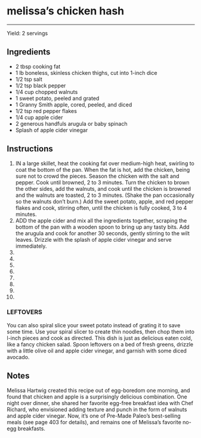 # melissa’s chicken hash
---
Yield: 2 servings

## Ingredients
- 2 tbsp cooking fat
- 1 lb boneless, skinless chicken thighs, cut into 1-inch dice
- 1/2 tsp salt
- 1/2 tsp black pepper
- 1/4 cup chopped walnuts
- 1 sweet potato, peeled and grated
- 1 Granny Smith apple, cored, peeled, and diced
- 1/2 tsp red pepper flakes
- 1/4 cup apple cider
- 2 generous handfuls arugula or baby spinach
- Splash of apple cider vinegar

## Instructions
1. IN a large skillet, heat the cooking fat over medium-high
heat, swirling to coat the bottom of the pan. When the fat
is hot, add the chicken, being sure not to crowd the pieces.
Season the chicken with the salt and pepper. Cook until
browned, 2 to 3 minutes. Turn the chicken to brown the
other sides, add the walnuts, and cook until the chicken
is browned and the walnuts are toasted, 2 to 3 minutes.
(Shake the pan occasionally so the walnuts don’t burn.)
Add the sweet potato, apple, and red pepper flakes and
cook, stirring often, until the chicken is fully cooked, 3 to 4
minutes.
2. ADD the apple cider and mix all the ingredients together,
scraping the bottom of the pan with a wooden spoon to
bring up any tasty bits. Add the arugula and cook for
another 30 seconds, gently stirring to the wilt leaves.
Drizzle with the splash of apple cider vinegar and serve
immediately.
3. 
4. 
5. 
6. 
7. 
8. 
9. 
10. 

### LEFTOVERS
You can also spiral slice your sweet potato
instead of grating it to save some time. Use your spiral slicer
to create thin noodles, then chop them into l-inch pieces and
cook as directed. This dish is just as delicious eaten cold,
like a fancy chicken salad. Spoon leftovers on a bed of fresh
greens, drizzle with a little olive oil and apple cider vinegar,
and garnish with some diced avocado.


## Notes
Melissa Hartwig created this recipe out
of egg-boredom one morning, and found
that chicken and apple is a surprisingly
delicious combination. One night over
dinner, she shared her favorite egg-free
breakfast idea with Chef Richard, who
envisioned adding texture and punch
in the form of walnuts and apple cider
vinegar. Now, it’s one of Pre-Made
Paleo’s best-selling meals (see page
403 for details), and remains one of
Melissa’s favorite no-egg breakfasts.

